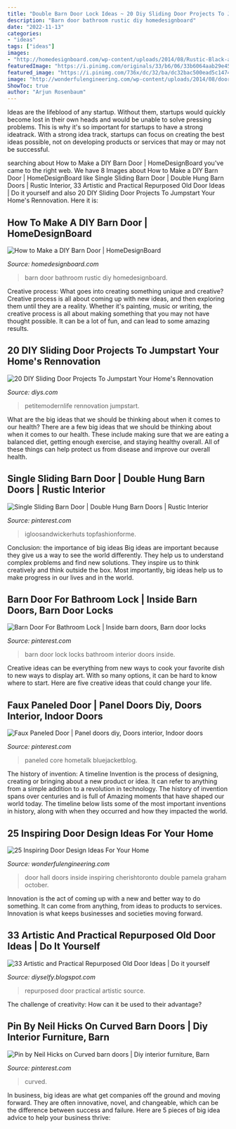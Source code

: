 ```yaml
---
title: "Double Barn Door Lock Ideas ~ 20 Diy Sliding Door Projects To Jumpstart Your Home&#039;s Rennovation"
description: "Barn door bathroom rustic diy homedesignboard"
date: "2022-11-13"
categories:
- "ideas"
tags: ["ideas"]
images:
- "http://homedesignboard.com/wp-content/uploads/2014/08/Rustic-Black-and-White-Bathroom-Barn-Door.jpg"
featuredImage: "https://i.pinimg.com/originals/33/b6/06/33b6064aab29e456fbdb7a2cf25a4276.jpg"
featured_image: "https://i.pinimg.com/736x/dc/32/ba/dc32bac500ead5c1474f332149063f48.jpg"
image: "http://wonderfulengineering.com/wp-content/uploads/2014/08/door-design-ideas-13.jpg"
ShowToc: true
author: "Arjun Rosenbaum"
---
```



Ideas are the lifeblood of any startup. Without them, startups would quickly become lost in their own heads and would be unable to solve pressing problems. This is why it's so important for startups to have a strong ideatrack. With a strong idea track, startups can focus on creating the best ideas possible, not on developing products or services that may or may not be successful.

	

		
searching about How to Make a DIY Barn Door | HomeDesignBoard you've came to the right web. We have 8 Images about How to Make a DIY Barn Door | HomeDesignBoard like Single Sliding Barn Door | Double Hung Barn Doors | Rustic Interior, 33 Artistic and Practical Repurposed Old Door Ideas | Do it yourself and also 20 DIY Sliding Door Projects To Jumpstart Your Home&#039;s Rennovation. Here it is:
		
    
## How To Make A DIY Barn Door | HomeDesignBoard

<img loading=lazy src="http://homedesignboard.com/wp-content/uploads/2014/08/Rustic-Black-and-White-Bathroom-Barn-Door.jpg" onerror="this.onerror=null;this.src='https://tse3.mm.bing.net/th?id=OIP.g6gBOdy1yJNUCl5tJcbZ-AHaJa&amp;pid=15.1';" alt="How to Make a DIY Barn Door | HomeDesignBoard">

_Source: homedesignboard.com_

>barn door bathroom rustic diy homedesignboard. 

	

Creative process: What goes into creating something unique and creative?
Creative process is all about coming up with new ideas, and then exploring them until they are a reality. Whether it's painting, music or writing, the creative process is all about making something that you may not have thought possible. It can be a lot of fun, and can lead to some amazing results.

    
## 20 DIY Sliding Door Projects To Jumpstart Your Home&#039;s Rennovation

<img loading=lazy src="https://cdn.diys.com/wp-content/uploads/2016/12/diy-fabric-sliding-door.jpg" onerror="this.onerror=null;this.src='https://tse4.mm.bing.net/th?id=OIP.pyVvqwIoHtuajbnn9ygDnQHaLH&amp;pid=15.1';" alt="20 DIY Sliding Door Projects To Jumpstart Your Home&#039;s Rennovation">

_Source: diys.com_

>petitemodernlife rennovation jumpstart. 

	

What are the big ideas that we should be thinking about when it comes to our health?
There are a few big ideas that we should be thinking about when it comes to our health. These include making sure that we are eating a balanced diet, getting enough exercise, and staying healthy overall. All of these things can help protect us from disease and improve our overall health.

    
## Single Sliding Barn Door | Double Hung Barn Doors | Rustic Interior

<img loading=lazy src="https://i.pinimg.com/736x/3a/96/36/3a9636a0b31fe57bf47bbbc41edb458a.jpg" onerror="this.onerror=null;this.src='https://tse3.mm.bing.net/th?id=OIP.6Oy4G3OgLZzGnGq-yL7J6QHaJ3&amp;pid=15.1';" alt="Single Sliding Barn Door | Double Hung Barn Doors | Rustic Interior">

_Source: pinterest.com_

>igloosandwickerhuts topfashionforme. 

	

Conclusion: the importance of big ideas
Big ideas are important because they give us a way to see the world differently. They help us to understand complex problems and find new solutions. They inspire us to think creatively and think outside the box. Most importantly, big ideas help us to make progress in our lives and in the world.

    
## Barn Door For Bathroom Lock | Inside Barn Doors, Barn Door Locks

<img loading=lazy src="https://i.pinimg.com/736x/dc/32/ba/dc32bac500ead5c1474f332149063f48.jpg" onerror="this.onerror=null;this.src='https://tse1.mm.bing.net/th?id=OIP.h4PXoNRNPnFLpkJB0-qkcgHaJ3&amp;pid=15.1';" alt="Barn Door For Bathroom Lock | Inside barn doors, Barn door locks">

_Source: pinterest.com_

>barn door lock locks bathroom interior doors inside. 

	

Creative ideas can be everything from new ways to cook your favorite dish to new ways to display art. With so many options, it can be hard to know where to start. Here are five creative ideas that could change your life.

    
## Faux Paneled Door | Panel Doors Diy, Doors Interior, Indoor Doors

<img loading=lazy src="https://i.pinimg.com/originals/33/b6/06/33b6064aab29e456fbdb7a2cf25a4276.jpg" onerror="this.onerror=null;this.src='https://tse3.mm.bing.net/th?id=OIP.DRaykbGvInAyuwKeXbqB5gAAAA&amp;pid=15.1';" alt="Faux Paneled Door | Panel doors diy, Doors interior, Indoor doors">

_Source: pinterest.com_

>paneled core hometalk bluejacketblog. 

	

The history of invention: A timeline
Invention is the process of designing, creating or bringing about a new product or idea. It can refer to anything from a simple addition to a revolution in technology. The history of invention spans over centuries and is full of Amazing moments that have shaped our world today. 
The timeline below lists some of the most important inventions in history, along with when they occurred and how they impacted the world.

    
## 25 Inspiring Door Design Ideas For Your Home

<img loading=lazy src="http://wonderfulengineering.com/wp-content/uploads/2014/08/door-design-ideas-13.jpg" onerror="this.onerror=null;this.src='https://tse4.mm.bing.net/th?id=OIP.VI_qDwOmU4y6g8abflC7awHaJ4&amp;pid=15.1';" alt="25 Inspiring Door Design Ideas For Your Home">

_Source: wonderfulengineering.com_

>door hall doors inside inspiring cherishtoronto double pamela graham october. 

	

Innovation is the act of coming up with a new and better way to do something. It can come from anything, from ideas to products to services. Innovation is what keeps businesses and societies moving forward.

    
## 33 Artistic And Practical Repurposed Old Door Ideas | Do It Yourself

<img loading=lazy src="https://4.bp.blogspot.com/-znKdCzbqW8M/WLu9HNnkPoI/AAAAAAAAvc8/ASgI8vW5FQM5aavcnENpJBX4ckPXGc6IwCLcB/s1600/best-repurposed-old-door-ideas-21.jpg" onerror="this.onerror=null;this.src='https://tse4.mm.bing.net/th?id=OIP.aALTM6TclBUGwL6XxAELGQHaJ3&amp;pid=15.1';" alt="33 Artistic and Practical Repurposed Old Door Ideas | Do it yourself">

_Source: diyselfy.blogspot.com_

>repurposed door practical artistic source. 

	

The challenge of creativity: How can it be used to their advantage?
 

    
## Pin By Neil Hicks On Curved Barn Doors | Diy Interior Furniture, Barn

<img loading=lazy src="https://i.pinimg.com/736x/76/b3/7b/76b37bf0ec27cf4007bfde231677efc8--barn-doors.jpg" onerror="this.onerror=null;this.src='https://tse1.mm.bing.net/th?id=OIP.-1DGPDH_hpPvuQe8pFBE6AHaKN&amp;pid=15.1';" alt="Pin by Neil Hicks on Curved barn doors | Diy interior furniture, Barn">

_Source: pinterest.com_

>curved. 

	

In business, big ideas are what get companies off the ground and moving forward. They are often innovative, novel, and changeable, which can be the difference between success and failure. Here are 5 pieces of big idea advice to help your business thrive:

